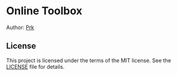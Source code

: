 # Online Toolbox

Author: [Prk](https://github.com/imPrk0)


## License

This project is licensed under the terms of the MIT license. See the [LICENSE](LICENSE) file for details.

